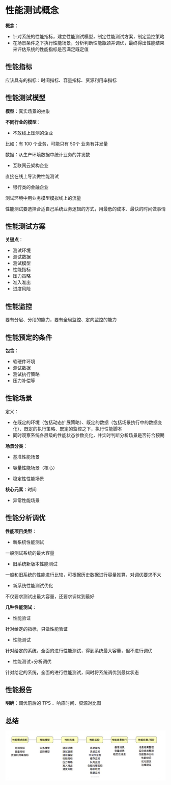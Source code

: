 # 性能测试概念

**概念**：

+ 针对系统的性能指标，建立性能测试模型，制定性能测试方案，制定监控策略
+ 在场景条件之下执行性能场景，分析判断性能瓶颈并调优，最终得出性能结果来评估系统的性能指标是否满足既定值

## 性能指标

应该具有的指标：时间指标、容量指标、资源利用率指标

## 性能测试模型

**模型**：真实场景的抽象

**不同行业的模型**：

+ 不敢线上压测的企业

比如：有 100 个业务，可能只有 50个 业务有并发量

数据：从生产环境数据中统计业务的并发数

+ 互联网云架构企业

直接在线上导流做性能测试

+ 银行类的金融企业

测试环境中用业务模型模拟线上的流量

性能测试要选择合适自己系统业务逻辑的方式，用最低的成本、最快的时间做事情

## 性能测试方案

**关键点**：

+ 测试环境
+ 测试数据
+ 测试模型
+ 性能指标
+ 压力策略
+ 准入准出
+ 进度风险

## 性能监控

要有分层、分段的能力，要有全局监控、定向监控的能力

## 性能预定的条件

**包含**：

+ 软硬件环境
+ 测试数据
+ 测试执行策略
+ 压力补偿等

## 性能场景

定义：
+ 在既定的环境（包括动态扩展策略）、既定的数据（包括场景执行中的数据变化）、既定的执行策略、既定的监控之下，执行性能脚本
+ 同时观察系统各层级的性能状态参数变化，并实时判断分析场景是否符合预期

**场景分类**：

+ 基准性能场景

+ 容量性能场景（核心）

+ 稳定性性能场景

**核心元素**：时间

+ 异常性能场景

## 性能分析调优

**性能项目类型**：

+ 新系统性能测试

一般测试系统的最大容量

+ 旧系统新版本性能测试

一般和旧系统的性能进行比较，可根据历史数据进行容量推算，对调优要求不大

+ 新系统性能测试优化

不仅要求测试出最大容量，还要求调优到最好

**几种性能测试**：

+ 性能验证

针对给定的指标，只做性能验证

+ 性能测试

针对给定的系统，全面的进行性能测试，得到系统最大容量，但不进行调优

+ 性能测试+分析调优

针对给定的系统，全面的进行性能测试，同时将系统调优到最优状态

## 性能报告

**明确**：调优前后的 TPS 、响应时间、资源对比图

## 总结

![概念总结](images/概念总结.jpg)